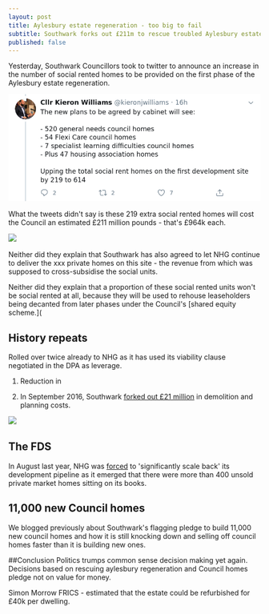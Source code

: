 ```yaml
---
layout: post
title: Aylesbury estate regeneration - too big to fail
subtitle: Southwark forks out £211m to rescue troubled Aylesbury estate regeneration
published: false
---
```

Yesterday, Southwark Councillors took to twitter to announce an increase in the number of social rented homes to be provided on the first phase of the Aylesbury estate regeneration. 

![](/img/kierontweet.png)

What the tweets didn't say is these 219 extra social rented homes will cost the Council an estimated £211 million pounds - that's £964k each.

![](/images/combinedtotal.png)

Neither did they explain that Southwark has also agreed to let NHG continue to deliver the xxx private homes on this site - the revenue from which was supposed to cross-subsidise the social units.   

Neither did they explain that a proportion of these social rented units won't be social rented at all, because they will be used to rehouse leaseholders being decanted from later phases under the Council's [shared equity scheme.](

## History repeats
Rolled over twice already to NHG as it has used its viability clause negotiated in the DPA as leverage.

1. Reduction in 

2. In September 2016, Southwark [forked out £21 million](http://moderngov.southwark.gov.uk/documents/s63817/Report.Aylesbury%20Regeneration%20Delivery.pdf) in demolition and planning costs.

![](/images/nhttproceed.png)

## The FDS 
In August last year, NHG was [forced](https://www.insidehousing.co.uk/news/news/notting-hill-genesis-scales-back-development-plans-amid-changing-market-conditions-62506) to 'significantly scale back' its development pipeline as it emerged that there were more than 400 unsold private market homes sitting on its books.

## 11,000 new Council homes
We blogged previously about Southwark's flagging pledge to build 11,000 new council homes and how it is still knocking down and selling off council homes faster than it is building new ones.

##Conclusion
Politics trumps common sense decision making yet again. Decisions based on rescuing aylesbury regeneration and Council homes pledge not on value for money.

Simon Morrow FRICS - estimated that the estate could be refurbished for £40k per dwelling.
